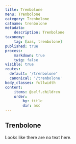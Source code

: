 ```yaml
---
title: Trenbolone
menu: Trenbolone
category: Trenbolone
catname: trenbolone
metadata:
    description: Trenbolone
taxonomy:
    tag: [aas, trenbolone]
published: true
process:
    markdown: true
    twig: false
visible: true
routes:
  default: '/trenbolone'
  canonical: '/trenbolone'
body_classes: fullwidth
content:
    items: @self.children
    order:
        by: title
        dir: asc
---
```

## Trenbolone
Looks like there are no text here.
